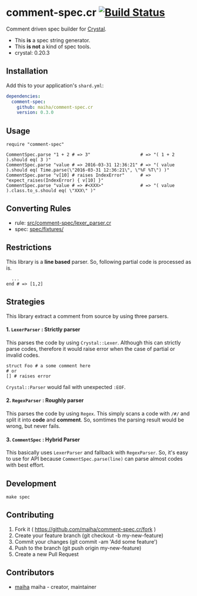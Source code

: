 # comment-spec.cr [![Build Status](https://travis-ci.org/maiha/comment-spec.cr.svg?branch=master)](https://travis-ci.org/maiha/comment-spec.cr)

Comment driven spec builder for [Crystal](http://crystal-lang.org/).

- This **is** a spec string generator.
- This **is not** a kind of spec tools.
- crystal: 0.20.3

## Installation

Add this to your application's `shard.yml`:

```yaml
dependencies:
  comment-spec:
    github: maiha/comment-spec.cr
    version: 0.3.0
```

## Usage

```crystal
require "comment-spec"

CommentSpec.parse "1 + 2 # => 3"                   # => "( 1 + 2 ).should eq( 3 )"
CommentSpec.parse "value # => 2016-03-31 12:36:21" # => "( value ).should eq( Time.parse(\"2016-03-31 12:36:21\", \"%F %T\") )"
CommentSpec.parse "v[10] # raises IndexError"      # => "expect_raises(IndexError) { v[10] }"
CommentSpec.parse "value # => #<XXX>"              # => "( value ).class.to_s.should eq( \"XXX\" )"
```

## Converting Rules

- rule: [src/comment-spec/lexer_parser.cr](./src/comment-spec/lexer_parser.cr)
- spec: [spec/fixtures/](./spec/fixtures/)

## Restrictions

This library is a **line based** parser. So, following partial code is processed as is.

```
  ...
end # => [1,2]
```

## Strategies

This library extract a comment from source by using three parsers.

#### 1. `LexerParser` : Strictly parser

This parses the code by using `Crystal::Lexer`. Although this can strictly parse codes, therefore it would raise error when the case of partial or invalid codes.

```
struct Foo # a some comment here
# or
[] # raises error
```

`Crystal::Parser` would fail with unexpected `:EOF`.

#### 2. `RegexParser` : Roughly parser

This parses the code by using `Regex`. This simply scans a code with `/#/` and split it into **code** and **comment**. So, somtimes the parsing result would be wrong, but never fails.

#### 3. `CommentSpec` : Hybrid Parser

This basically uses `LexerParser` and fallback with `RegexParser`. So, it's easy to use for API because `CommentSpec.parse(line)` can parse almost codes with best effort.

## Development

```shell
make spec
```

## Contributing

1. Fork it ( https://github.com/maiha/comment-spec.cr/fork )
2. Create your feature branch (git checkout -b my-new-feature)
3. Commit your changes (git commit -am 'Add some feature')
4. Push to the branch (git push origin my-new-feature)
5. Create a new Pull Request

## Contributors

- [maiha](https://github.com/maiha) maiha - creator, maintainer
